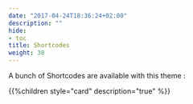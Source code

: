 ```yaml
---
date: "2017-04-24T18:36:24+02:00"
description: ""
hide:
- toc
title: Shortcodes
weight: 30
---
```


A bunch of Shortcodes are available with this theme :

{{%children style="card" description="true" %}}
